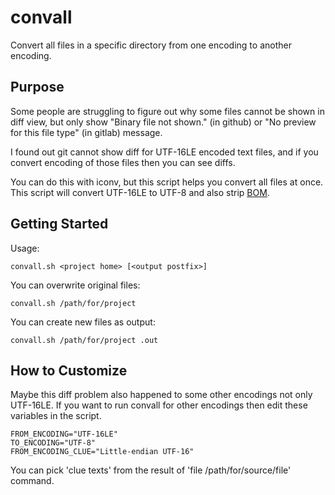 # convall
Convert all files in a specific directory from one encoding to another encoding.

## Purpose
Some people are struggling to figure out why some files cannot be shown in diff view, but only show "Binary file not shown." (in github) or "No preview for this file type" (in gitlab) message.

I found out git cannot show diff for UTF-16LE encoded text files, and if you convert encoding of those files then you can see diffs.

You can do this with iconv, but this script helps you convert all files at once.
This script will convert UTF-16LE to UTF-8 and also strip [BOM](https://en.wikipedia.org/wiki/Byte_order_mark).

## Getting Started

Usage:
```
convall.sh <project home> [<output postfix>]
```

You can overwrite original files:
```
convall.sh /path/for/project
```

You can create new files as output:
```
convall.sh /path/for/project .out
```

## How to Customize

Maybe this diff problem also happened to some other encodings not only UTF-16LE.
If you want to run convall for other encodings then edit these variables in the script.

```
FROM_ENCODING="UTF-16LE"
TO_ENCODING="UTF-8"
FROM_ENCODING_CLUE="Little-endian UTF-16"
```

You can pick 'clue texts' from the result of 'file /path/for/source/file' command.
